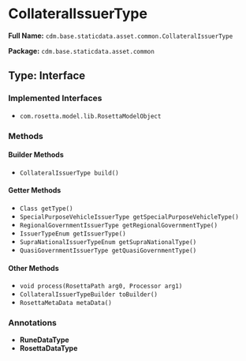 # CollateralIssuerType

**Full Name:** `cdm.base.staticdata.asset.common.CollateralIssuerType`

**Package:** `cdm.base.staticdata.asset.common`

## Type: Interface

### Implemented Interfaces

- `com.rosetta.model.lib.RosettaModelObject`

### Methods

#### Builder Methods

- `CollateralIssuerType build()`

#### Getter Methods

- `Class getType()`
- `SpecialPurposeVehicleIssuerType getSpecialPurposeVehicleType()`
- `RegionalGovernmentIssuerType getRegionalGovernmentType()`
- `IssuerTypeEnum getIssuerType()`
- `SupraNationalIssuerTypeEnum getSupraNationalType()`
- `QuasiGovernmentIssuerType getQuasiGovernmentType()`

#### Other Methods

- `void process(RosettaPath arg0, Processor arg1)`
- `CollateralIssuerTypeBuilder toBuilder()`
- `RosettaMetaData metaData()`

### Annotations

- **RuneDataType**
- **RosettaDataType**

